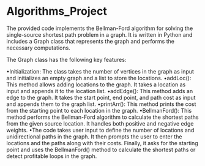 # Algorithms_Project
The provided code implements the Bellman-Ford algorithm for solving the single-source shortest path problem in a graph. It is written in Python and includes a Graph class that represents the graph and performs the necessary computations.

The Graph class has the following key features:

•Initialization: The class takes the number of vertices in the graph as input and initializes an empty graph and a list to store the locations.
•addLoc(): This method allows adding locations to the graph. It takes a location as input and appends it to the location list.
•addEdge(): This method adds an edge to the graph. It takes the start point, end point, and path cost as input and appends them to the graph list.
•printArr(): This method prints the cost from the starting point to each location in the graph.
•BellmanFord(): This method performs the Bellman-Ford algorithm to calculate the shortest paths from the given source location. It handles both positive and negative edge weights.
•The code takes user input to define the number of locations and unidirectional paths in the graph. It then prompts the user to enter the locations and the paths along with their costs. Finally, it asks for the starting point and uses the BellmanFord() method to calculate the shortest paths or detect profitable loops in the graph.

